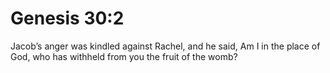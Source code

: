 # Genesis 30:2

Jacob’s anger was kindled against Rachel, and he said, Am I in the place of God, who has withheld from you the fruit of the womb?
